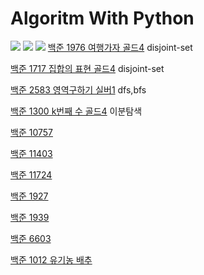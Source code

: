 # Algoritm With Python

![](https://i.imgur.com/XXXUt41.jpg)
![](https://i.imgur.com/esVpcLO.jpg)
![](https://i.imgur.com/KgQSBsz.png)
[백준 1976 여행가자 골드4](https://github.com/youngpark17/AlgorithmWithPython/commit/bf188caa2186afb52c5b4a2d8ab758831db33e16)
disjoint-set

[백준 1717 집합의 표현 골드4](https://github.com/youngpark17/AlgorithmWithPython/commit/153dd88241795ad5f691768ff412612d93538f82)
disjoint-set

[백준 2583 영역구하기 실버1](https://github.com/youngpark17/AlgorithmWithPython/commit/37dbf37fe5745ae61293ddcf3d1459bff702e1bd)
dfs,bfs

[백준 1300 k번째 수 골드4](https://github.com/youngpark17/AlgorithmWithPython/commit/027158e15472a922f406535f2d3ed80f9b2cf0f3)
이분탐색

[백준 10757](https://github.com/youngpark17/AlgorithmWithPython/blob/master/BOJ_10757.py)

[백준 11403](https://github.com/youngpark17/AlgorithmWithPython/blob/master/BOJ_11403.py)

[백준 11724](https://github.com/youngpark17/AlgorithmWithPython/blob/master/BOJ_11724.py)

[백준 1927](https://github.com/youngpark17/AlgorithmWithPython/blob/master/BOJ_1927.py)

[백준 1939](https://github.com/youngpark17/AlgorithmWithPython/blob/master/BOJ_1939.py)

[백준 6603](https://github.com/youngpark17/AlgorithmWithPython/blob/master/BOJ_6603.py)

[백준 1012 유기농 배추](https://github.com/youngpark17/AlgorithmWithPython/blob/master/BOJ_1012.py)

